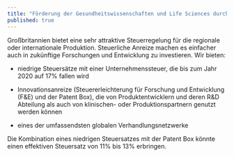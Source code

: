 ```yaml
---
title: "Förderung der Gesundheitswissenschaften und Life Sciences durch die Regierung"
published: true
---
```


Großbritannien bietet eine sehr attraktive Steuerregelung für die regionale oder internationale Produktion. Steuerliche Anreize machen es einfacher auch in zukünftige Forschungen und Entwicklung zu investieren. Wir bieten:

- niedrige Steuersätze mit einer Unternehmenssteuer, die bis zum Jahr 2020 auf 17% fallen wird

- Innovationsanreize (Steuererleichterung für Forschung und Entwicklung (F&E) und der Patent Box), die von Produktentwicklern und deren R&D Abteilung als auch von klinischen- oder Produktionspartnern genutzt werden können

- eines der umfassendsten globalen Verhandlungsnetzwerke

Die Kombination eines niedrigen Steuersatzes mit der Patent Box könnte einen effektiven Steuersatz von 11% bis 13% erbringen.

